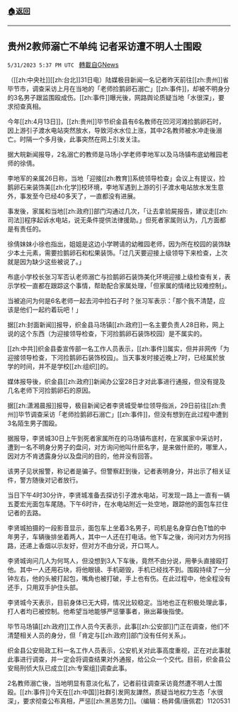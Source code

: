 ###  [:house:返回](README.md)
---


## 贵州2教师溺亡不单纯  记者采访遭不明人士围殴
`5/31/2023 5:37 PM UTC ` [轉載自GNews](https://gnews.org/articles/1345782)


（[[zh:中央社]][[zh:台北]]31日电）陆媒极目新闻一名记者昨天前往[[zh:贵州]]省毕节市，调查采访上月在当地的「老师捡鹅卵石溺亡」[[zh:事件]]，却被不明身分的3名男子跟监围殴成伤。[[zh:事件]]曝光後，网路舆论质疑当地「水很深」，要求彻查真相。

今年[[zh:4月13日]]，[[zh:贵州]]毕节织金县有6名教师在凹河河滩捡鹅卵石时，因上游引子渡水电站突然放水，导致河水水位上涨，其中2名教师被水冲走後溺亡。时隔一个多月後，此事突然在网上引发关注。

据大皖新闻报导，2名溺亡的教师是马场小学老师李地军以及马场镇布底幼稚园老师的徐倩。

李地军的亲属26日称，当地「迎接[[zh:教育]]系统领导检查」会议上有提议，捡鹅卵石来装饰美[[zh:化学]]校环境，李地军遇到上游的引子渡水电站放水发生意外，事发至今已经40多天了，一直都没有进展。

事发後，家属和当地[[zh:政府]]部门沟通过几次，「让去拿验屍报告，建议走[[zh:司法]]程序起诉水电站，说无条件提供法律援助。」但死者家属则认为，几方面都是有责任的。

徐倩妹妹小徐也指出，姐姐是这边小学聘请的幼稚园老师，因为所在校园的装饰缺少本土元素，需要捡鹅卵石和松果装饰。「过几天要迎接上级领导下来检查，上次就是因为缺少这些被说了。」

布底小学校长张习军否认老师溺亡与捡鹅卵石装饰美化环境迎接上级检查有关，表示学校一直都在跟踪这个事情，帮助配合家属处理，「但家属的情绪比较难控制」。

当被追问为何是6名老师一起去河中捡石子时？张习军表示：「那个我不清楚，应该是他们一起约着玩吧！」

据[[zh:封面新闻]]报导，织金县马场镇[[zh:政府]]一名主要负责人28日称，网上说的这个东西（为迎接领导检查，下河捡鹅卵石装饰校园）是不属实的。

[[zh:中共]]织金县委宣传部一名工作人员表示，[[zh:事件]]属实，但并非网传「为迎接领导检查，下河捡鹅卵石装饰校园」。当天事发时接近晚上7时，已经属於放学的时间，并不是学校[[zh:组织]]的。

媒体报导後，织金县[[zh:政府]]新闻办公室28日才对此事进行通报，但没有提及几名老师下河捡鹅卵石的原因。

据[[zh:潇湘晨报]]报导，极目新闻记者李贤城受单位领导指派，29日前往[[zh:贵州]]毕节调查采访「老师捡鹅卵石溺亡」[[zh:事件]]，但没有想到在此过程中遭到3名陌生男子围殴。

据报导，李贤城30日上午到死者家属所在的马场镇布底村，在家属家中采访时，遭到一名不明身分男子的盘问，对方询问他叫什麽名字，是来做什麽的，哪里人，因对方不肯透露身分以及盘问的目的，他并没有回答。

该男子见状报警，称记者是骗子。但警察赶到後，记者表明身分，并出示了相关证件，警方随後对记者放行。

当日下午4时30分许，李贤城准备去探访引子渡水电站，可发现一路上一直有一辆五菱宏光面包车尾随。下午6时许，在水电站附近一处空地，跟踪他的面包车拦住记者的去路。

李贤城拍摄的一段影音显示，面包车上坐着3名男子，司机是名身穿白色T恤的中年男子，车辆後排坐着两人，其中一人还在打电话。他下车之後，询问对方为何挡路，还递上香烟以示友好，但对方不由分说，开口骂人。

李贤城询问几人为何骂人，但没想到3人下车後，竟然不由分说，用拳头直接殴打他。其中一人还用石块，将他眼镜、手机砸毁，手机已经找不到。围殴持续了一分钟左右，他的头被打起包，嘴角也被打破，手上也有伤。在此过程中，他全程没有还手，只用双手护住头部。

李贤城今天表示，目前身体已无大碍，情况比较稳定。当地也正在积极处理此事，打人者均已被控制。他希望当地能够严惩肇事者，揪出幕後指使。

毕节马场镇[[zh:政府]]工作人员今天表示，此事[[zh:公安部]]门正在调查，他们不清楚相关人员的身分，但「肯定与[[zh:政府]]部门没有任何关系」。

织金县公安局政工科一名工作人员表示，公安机关对此事高度重视，正在对此事就此事进行调查，并一定会将调查结果对外通报，给公众一个交代。目前，织金县公安局刑侦大队已成立[[zh:专案组]]调查此事。

2名教师溺亡後，当地明显有意淡化私了，记者前往调查采访竟然遭不明人士围殴。[[zh:事件]]今天在[[zh:中国]]社群引发网友譁然，质疑当地权力生态「水很深」，要求彻查公布真相，严惩[[zh:黑恶势力]]。（编辑：杨昇儒/唐佩君）1120531

